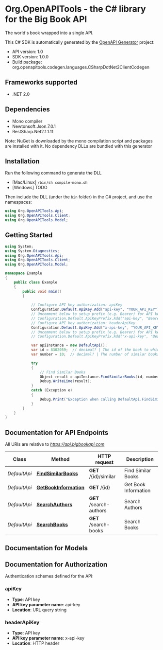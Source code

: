 # Org.OpenAPITools - the C# library for the Big Book API

The world's book wrapped into a single API.

This C# SDK is automatically generated by the [OpenAPI Generator](https://openapi-generator.tech) project:

- API version: 1.0
- SDK version: 1.0.0
- Build package: org.openapitools.codegen.languages.CSharpDotNet2ClientCodegen

<a name="frameworks-supported"></a>
## Frameworks supported
- .NET 2.0

<a name="dependencies"></a>
## Dependencies
- Mono compiler
- Newtonsoft.Json.7.0.1
- RestSharp.Net2.1.1.11

Note: NuGet is downloaded by the mono compilation script and packages are installed with it. No dependency DLLs are bundled with this generator

<a name="installation"></a>
## Installation
Run the following command to generate the DLL
- [Mac/Linux] `/bin/sh compile-mono.sh`
- [Windows] TODO

Then include the DLL (under the `bin` folder) in the C# project, and use the namespaces:
```csharp
using Org.OpenAPITools.Api;
using Org.OpenAPITools.Client;
using Org.OpenAPITools.Model;
```
<a name="getting-started"></a>
## Getting Started

```csharp
using System;
using System.Diagnostics;
using Org.OpenAPITools.Api;
using Org.OpenAPITools.Client;
using Org.OpenAPITools.Model;

namespace Example
{
    public class Example
    {
        public void main()
        {
            
            // Configure API key authorization: apiKey
            Configuration.Default.ApiKey.Add("api-key", "YOUR_API_KEY");
            // Uncomment below to setup prefix (e.g. Bearer) for API key, if needed
            // Configuration.Default.ApiKeyPrefix.Add("api-key", "Bearer");
            // Configure API key authorization: headerApiKey
            Configuration.Default.ApiKey.Add("x-api-key", "YOUR_API_KEY");
            // Uncomment below to setup prefix (e.g. Bearer) for API key, if needed
            // Configuration.Default.ApiKeyPrefix.Add("x-api-key", "Bearer");

            var apiInstance = new DefaultApi();
            var id = 8302059;  // decimal? | The id of the book to which similar books should be found.
            var number = 10;  // decimal? | The number of similar books to return in range [1,100] (optional) 

            try
            {
                // Find Similar Books
                Object result = apiInstance.FindSimilarBooks(id, number);
                Debug.WriteLine(result);
            }
            catch (Exception e)
            {
                Debug.Print("Exception when calling DefaultApi.FindSimilarBooks: " + e.Message );
            }
        }
    }
}
```

<a name="documentation-for-api-endpoints"></a>
## Documentation for API Endpoints

All URIs are relative to *https://api.bigbookapi.com*

Class | Method | HTTP request | Description
------------ | ------------- | ------------- | -------------
*DefaultApi* | [**FindSimilarBooks**](docs/DefaultApi.md#findsimilarbooks) | **GET** /{id}/similar | Find Similar Books
*DefaultApi* | [**GetBookInformation**](docs/DefaultApi.md#getbookinformation) | **GET** /{id} | Get Book Information
*DefaultApi* | [**SearchAuthors**](docs/DefaultApi.md#searchauthors) | **GET** /search-authors | Search Authors
*DefaultApi* | [**SearchBooks**](docs/DefaultApi.md#searchbooks) | **GET** /search-books | Search Books


<a name="documentation-for-models"></a>
## Documentation for Models



<a name="documentation-for-authorization"></a>
## Documentation for Authorization

Authentication schemes defined for the API:
<a name="apiKey"></a>
### apiKey

- **Type**: API key
- **API key parameter name**: api-key
- **Location**: URL query string

<a name="headerApiKey"></a>
### headerApiKey

- **Type**: API key
- **API key parameter name**: x-api-key
- **Location**: HTTP header

